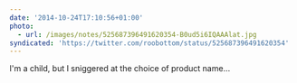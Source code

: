 ```yaml
---
date: '2014-10-24T17:10:56+01:00'
photo:
  - url: /images/notes/525687396491620354-B0ud5i6IQAAAlat.jpg
syndicated: 'https://twitter.com/roobottom/status/525687396491620354'
---
```

I'm a child, but I sniggered at the choice of product name... 
